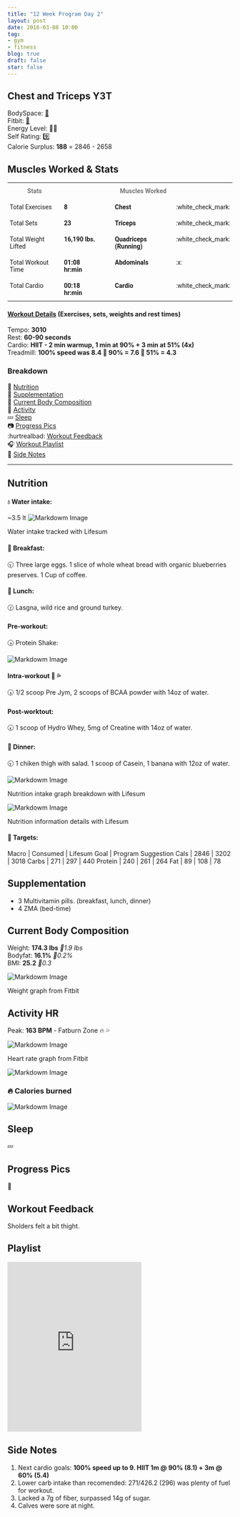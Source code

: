 ```yaml
---
title: "12 Week Program Day 2"
layout: post
date: 2016-03-08 10:00
tag:
- gym
- fitness
blog: true
draft: false
star: false
---
```

## Chest and Triceps Y3T

BodySpace: [:muscle:](http://bodyspace.bodybuilding.com/brenodamata/) <br>
Fitbit: [:running:](https://www.fitbit.com/user/3WJZ2S) <br>
Energy Level: :100::battery: <br>
Self Rating: :nine: <br>
Calorie Surplus: **188** = 2846 - 2658 <br>

## Muscles Worked & Stats


<style type="text/css">
.tg  {border-collapse:collapse;border-spacing:0;}
.tg td{font-family:Roboto, sans-serif;font-size:14px;padding:10px 5px;border-style:solid;border-width:0px;overflow:hidden;word-break:normal;}
.tg th{font-family:Roboto, sans-serif;font-size:14px;font-weight:normal;padding:10px 5px;border-style:solid;border-width:0px;overflow:hidden;word-break:normal;}
.tg .tg-lqy6{text-align:right;vertical-align:top}
.tg .tg-yw4l{vertical-align:top}
</style>
<table class="tg">
  <tr>
    <th class="tg-yw4l" style="font-weight:bold; color:#777">Stats</th>
    <th class="tg-yw4l"></th>
    <th class="tg-yw4l"></th>
    <th class="tg-yw4l"></th>
    <th class="tg-yw4l"></th>
    <th class="tg-yw4l" style="font-weight:bold; color:#777">Muscles Worked</th>
    <th class="tg-yw4l"></th>
  </tr>
  <tr>
    <td class="tg-yw4l">Total Exercises</td>
    <td class="tg-yw4l" style="font-weight:bold;">8</td>
    <td></td>
    <td></td>
    <td></td>
    <td class="tg-yw4l" style="font-weight:bold;">Chest</td>
    <td class="tg-yw4l">:white_check_mark:</td>
  </tr>
  <tr>
    <td class="tg-yw4l">Total Sets</td>
    <td class="tg-yw4l" style="font-weight:bold;">23</td>
    <td></td>
    <td></td>
    <td></td>
    <td class="tg-yw4l" style="font-weight:bold;">Triceps</td>
    <td class="tg-yw4l">:white_check_mark:</td>
  </tr>
  <tr>
    <td class="tg-yw4l">Total Weight Lifted</td>
    <td class="tg-yw4l" style="font-weight:bold;">16,190 lbs.</td>
    <td></td>
    <td></td>
    <td></td>
    <td class="tg-yw4l" style="font-weight:bold;">Quadriceps (Running)</td>
    <td class="tg-lqy6">:white_check_mark:</td>
  </tr>
  <tr>
    <td class="tg-yw4l">Total Workout Time</td>
    <td class="tg-yw4l" style="font-weight:bold;">01:08 hr:min</td>
    <td></td>
    <td></td>
    <td></td>
    <td class="tg-yw4l" style="font-weight:bold;">Abdominals</td>
    <td class="tg-yw4l">:x:</td>
  </tr>
  <tr>
    <td class="tg-yw4l">Total Cardio</td>
    <td class="tg-yw4l" style="font-weight:bold;">00:18 hr:min</td>
    <td></td>
    <td></td>
    <td></td>
    <td class="tg-yw4l" style="font-weight:bold;">Cardio</td>
    <td class="tg-yw4l">:white_check_mark:</td>
  </tr>
</table>

#### [Workout Details](http://bodyspace.bodybuilding.com/workouts/viewworkoutlog/brenodamata/56df6e930cf2a4e64b935a0b) (Exercises, sets, weights and rest times)
Tempo: **3010** <br> 
Rest: **60-90 seconds**<br> 
Cardio: **HIIT - 2 min warmup, 1 min at 90%  + 3 min at 51% (4x)**<br> 
Treadmill: **100% speed was 8.4
:running: 90% = 7.6
:walking: 51% = 4.3**


<div class="breaker"></div>

### Breakdown
:meat_on_bone: [Nutrition](#nutrition) <br>
:pill: [Supplementation](#supplementation) <br>
:muscle: [Current Body Composition](#current-body-composition) <br>
:heartbeat: [Activity](#activity-hr) <br>
:zzz: [Sleep](#sleep) <br>
:camera: [Progress Pics](#progress-pics) <br>
:hurtrealbad: [Workout Feedback](#workout-feedback) <br>
:headphones: [Workout Playlist](#playlist) <br>
:pencil: [Side Notes](#side-notes) <br>

---

## Nutrition

#### :droplet: Water intake:
~3.5 lt 
![Markdowm Image][water]
<figcaption class="caption">Water intake tracked with Lifesum</figcaption>

#### :egg: Breakfast:
:clock930: Three large eggs. 1 slice of whole wheat bread with organic blueberries preserves. 1 Cup of coffee.

#### :poultry_leg: Lunch:
:clock130: Lasgna, wild rice and ground turkey. 

#### Pre-workout:
:clock430: Protein Shake: <br>

![Markdowm Image][preworkout-protein-shake]

#### Intra-workout :muscle: :sweat_drops: 
:clock530: 1/2 scoop Pre Jym, 2 scoops of BCAA powder with 14oz of water.

#### Post-worktout:
:clock730: 1 scoop of Hydro Whey, 5mg of Creatine with 14oz of water. 

#### :curry: Dinner:
:clock930: 1 chiken thigh with salad. 1 scoop of Casein, 1 banana with 12oz of water.

![Markdowm Image][nutrition-intake]
<figcaption class="caption">Nutrition intake graph breakdown with Lifesum</figcaption>

![Markdowm Image][nutrition-info]
<figcaption class="caption">Nutrition information details with Lifesum</figcaption>

#### :dart: Targets:

Macro | Consumed | Lifesum Goal | Program Suggestion
Cals | 2846 | 3202 | 3018
Carbs | 271 | 297 | 440
Protein | 240 | 261 | 264
Fat | 89 | 108 | 78

## Supplementation

* 3 Multivitamin pills. (breakfast, lunch, dinner)
* 4 ZMA (bed-time)

## Current Body Composition

Weight: **174.3 lbs** *:small_red_triangle:1.9 lbs*<br> 
Bodyfat: **16.1%** *:small_red_triangle_down:0.2%*<br> 
BMI: **25.2** *:small_red_triangle:0.3*

![Markdowm Image][weight]
<figcaption class="caption">Weight graph from Fitbit</figcaption>

## Activity HR

Peak: **163 BPM** - Fatburn Zone :fire: :sweat_drops:

![Markdowm Image][heart-rate]
<figcaption class="caption">Heart rate graph from Fitbit</figcaption>

![Markdowm Image][activity]


### :fire: Calories burned

![Markdowm Image][calories]


## Sleep

:zzz: 
<!-- ![Markdowm Image][sleep] -->

## Progress Pics

:no_entry_sign:

## Workout Feedback

Sholders felt a bit thight.

<!-- ![Markdowm Image][workout-feedback] -->

## Playlist

<iframe src="https://embed.spotify.com/?uri=spotify%3Auser%3Abrenodamata%3Aplaylist%3A4FWZVkZmcEgcIZRWCCXAzs" width="300" height="380" frameborder="0" allowtransparency="true"></iframe>

## Side Notes

1. Next cardio goals: **100% speed up to 9. HIIT 1m @ 90% (8.1) + 3m @ 60% (5.4)**
2. Lower carb intake than recomended: 271/426.2 (296) was plenty of fuel for workout.
3. Lacked a 7g of fiber, surpassed 14g of sugar.
4. Calves were sore at night. 

[weight]: https://ipfs.pics/ipfs/QmXjwEiEEtLj5BSXpFm9CP3hafAWxrELKG5x9TJk7zjGsC
[heart-rate]: https://ipfs.pics/ipfs/QmX2h4YetrPvAyvZ67caumDV55NmQZyPkVpjZEh1Xgs8rP
[activity]: https://ipfs.pics/ipfs/QmRrkDgnZXaw4fd9otavX76V9EV3v6AmKopVT5QEiNbdoT
[calories]: https://ipfs.pics/ipfs/QmUAL4djh5c1GjcYuV1yh2uJjKtpkpGSzzHuwB3XPreVjy
[sleep]: https:
[water]: https://ipfs.pics/ipfs/QmVs5DKz7SuUdMTv9gKSKdfhS6sMXvw7aExJYyuKCTJzdU
[preworkout-protein-shake]: https://ipfs.pics/ipfs/QmPAbh5PA69v9gSrypwtXqZpewbq3Zxgem3J3zeLBz1N6s
[nutrition-intake]: https://ipfs.pics/ipfs/QmbcJdSToAqQTcMuLZfkBJRgH2YgQc6ZQ3oSJmUiQio6D1
[nutrition-info]: https://ipfs.pics/ipfs/QmTgGmo9AkkYi7JmjtHFk5AgiEprtkmwbqKhh1VCK2aEWK
[workout-feedback]: https://ipfs.pics/ipfs/QmRrQNLcUdhGaPcUhYpY1dQFZuxM7VFTYqJtYHgmNQ99o6
[supper]: https://ipfs.pics/ipfs/QmZchCXxnraCUtGKeQXrxpN6hiBcnUrQTBxdaoxwE1DBjf